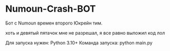 # Numoun-Crash-BOT
Бот с Numoun времен второго Юкрейн тим.

хоть и девятый пятачок мне не разрешал, я все равно выложил код лол

Для запуска нужен: Python 3.10+
Команда запуска: python main.py
